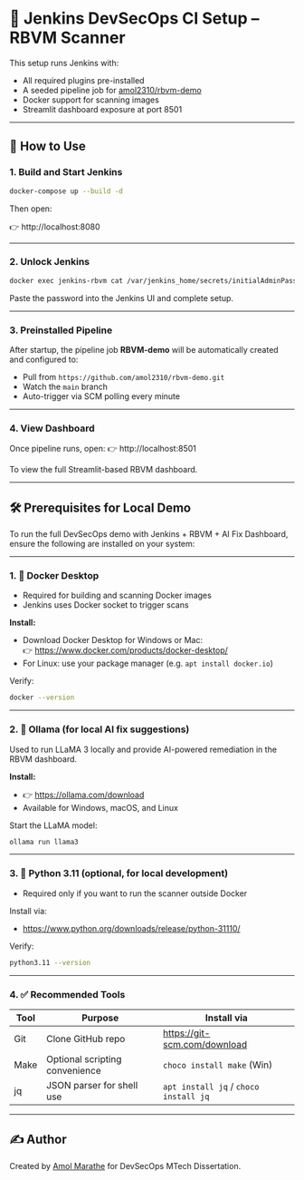 # 🔧 Jenkins DevSecOps CI Setup – RBVM Scanner

This setup runs Jenkins with:
- All required plugins pre-installed
- A seeded pipeline job for [amol2310/rbvm-demo](https://github.com/amol2310/rbvm-demo)
- Docker support for scanning images
- Streamlit dashboard exposure at port 8501

---

## 🚀 How to Use

### 1. Build and Start Jenkins

```bash
docker-compose up --build -d
```

Then open:

👉 http://localhost:8080

---

### 2. Unlock Jenkins

```bash
docker exec jenkins-rbvm cat /var/jenkins_home/secrets/initialAdminPassword
```

Paste the password into the Jenkins UI and complete setup.

---

### 3. Preinstalled Pipeline

After startup, the pipeline job **RBVM-demo** will be automatically created and configured to:
- Pull from `https://github.com/amol2310/rbvm-demo.git`
- Watch the `main` branch
- Auto-trigger via SCM polling every minute

---

### 4. View Dashboard

Once pipeline runs, open:
👉 http://localhost:8501

To view the full Streamlit-based RBVM dashboard.

---

## 🛠️ Prerequisites for Local Demo

To run the full DevSecOps demo with Jenkins + RBVM + AI Fix Dashboard, ensure the following are installed on your system:

---

### 1. 🐳 Docker Desktop

- Required for building and scanning Docker images
- Jenkins uses Docker socket to trigger scans

**Install:**
- Download Docker Desktop for Windows or Mac:  
  👉 https://www.docker.com/products/docker-desktop/
- For Linux: use your package manager (e.g. `apt install docker.io`)

Verify:
```bash
docker --version
```

---

### 2. 🧠 Ollama (for local AI fix suggestions)

Used to run LLaMA 3 locally and provide AI-powered remediation in the RBVM dashboard.

**Install:**
- 👉 https://ollama.com/download
- Available for Windows, macOS, and Linux

Start the LLaMA model:
```bash
ollama run llama3
```

---

### 3. 🐍 Python 3.11 (optional, for local development)

- Required only if you want to run the scanner outside Docker

Install via:
- https://www.python.org/downloads/release/python-31110/

Verify:
```bash
python3.11 --version
```

---

### 4. ✅ Recommended Tools

| Tool      | Purpose                      | Install via                   |
|-----------|-------------------------------|-------------------------------|
| Git       | Clone GitHub repo             | https://git-scm.com/download |
| Make      | Optional scripting convenience| `choco install make` (Win)   |
| jq        | JSON parser for shell use     | `apt install jq` / `choco install jq` |

---

## ✍️ Author

Created by [Amol Marathe](https://github.com/amolmarathe) for DevSecOps MTech Dissertation.

